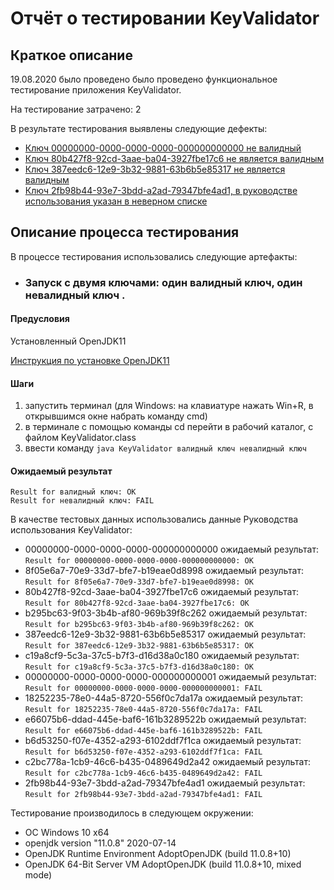 # Отчёт о тестировании KeyValidator
## Краткое описание
19.08.2020 было проведено было проведено функциональное тестирование приложения KeyValidator.

На тестирование затрачено: 2

В результате тестирования выявлены следующие дефекты:

- [Ключ 00000000-0000-0000-0000-000000000000 не валидный](https://github.com/Rusdos/Java1.1/issues/1#issue-681599332)
- [Ключ 80b427f8-92cd-3aae-ba04-3927fbe17c6 не является валидным](https://github.com/Rusdos/Java1.1/issues/2#issue-681606749)
- [Ключ 387eedc6-12e9-3b32-9881-63b6b5e85317 не является валидным](https://github.com/Rusdos/Java1.1/issues/3#issue-681609805)
- [Ключ 2fb98b44-93e7-3bdd-a2ad-79347bfe4ad1, в руководстве использования указан в неверном списке](https://github.com/Rusdos/Java1.1/issues/4#issue-681617673)
## Описание процесса тестирования
В процессе тестирования использовались следующие артефакты:

- ### Запуск с двумя ключами: один валидный ключ, один невалидный ключ .
#### Предусловия 
Установленный OpenJDK11

[Инструкция по установке OpenJDK11](https://github.com/netology-code/javaqa-homeworks/blob/master/intro/openjdk11-manual.md)

#### Шаги
1.  запустить терминал (для Windows: на клавиатуре нажать Win+R, в открывшимся окне набрать команду cmd)
1. в терминале с помощью команды cd перейти в рабочий каталог, с файлом KeyValidator.class
1. ввести команду `java KeyValidator валидный ключ невалидный ключ`
#### Ожидаемый результат 
```
Result for валидный ключ: ОК
Result for невалидный ключ: FAIL
```
В качестве тестовых данных использовались данные Руководства использования KeyValidator:

- 00000000-0000-0000-0000-000000000000 ожидаемый результат: `Result for 00000000-0000-0000-0000-000000000000: OK`
- 8f05e6a7-70e9-33d7-bfe7-b19eae0d8998 ожидаемый результат: `Result for 8f05e6a7-70e9-33d7-bfe7-b19eae0d8998: OK`
- 80b427f8-92cd-3aae-ba04-3927fbe17c6 ожидаемый результат: `Result for 80b427f8-92cd-3aae-ba04-3927fbe17c6: OK`
- b295bc63-9f03-3b4b-af80-969b39f8c262 ожидаемый результат: `Result for b295bc63-9f03-3b4b-af80-969b39f8c262: OK`
- 387eedc6-12e9-3b32-9881-63b6b5e85317 ожидаемый результат: `Result for 387eedc6-12e9-3b32-9881-63b6b5e85317: OK`
- c19a8cf9-5c3a-37c5-b7f3-d16d38a0c180 ожидаемый результат: `Result for c19a8cf9-5c3a-37c5-b7f3-d16d38a0c180: OK`
- 00000000-0000-0000-0000-000000000001 ожидаемый результат: `Result for 00000000-0000-0000-0000-000000000001: FAIL`
- 18252235-78e0-44a5-8720-556f0c7da17a ожидаемый результат: `Result for 18252235-78e0-44a5-8720-556f0c7da17a: FAIL`
- e66075b6-ddad-445e-baf6-161b3289522b ожидаемый результат: `Result for e66075b6-ddad-445e-baf6-161b3289522b: FAIL`
- b6d53250-f07e-4352-a293-6102ddf7f1ca ожидаемый результат: `Result for b6d53250-f07e-4352-a293-6102ddf7f1ca: FAIL`
- c2bc778a-1cb9-46c6-b435-0489649d2a42 ожидаемый результат: `Result for c2bc778a-1cb9-46c6-b435-0489649d2a42: FAIL`
- 2fb98b44-93e7-3bdd-a2ad-79347bfe4ad1 ожидаемый результат: `Result for 2fb98b44-93e7-3bdd-a2ad-79347bfe4ad1: FAIL`

Тестирование производилось в следующем окружении:

- ОС Windows 10 x64
- openjdk version "11.0.8" 2020-07-14
- OpenJDK Runtime Environment AdoptOpenJDK (build 11.0.8+10)
- OpenJDK 64-Bit Server VM AdoptOpenJDK (build 11.0.8+10, mixed mode)